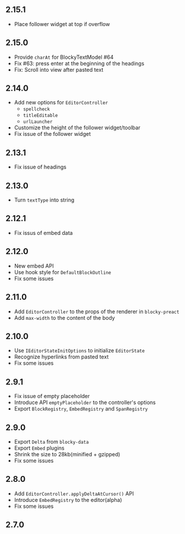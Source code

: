 ## 2.15.1

- Place follower widget at top if overflow

## 2.15.0

- Provide `charAt` for BlockyTextModel #64
- Fix #63: press enter at the beginning of the headings
- Fix: Scroll into view after pasted text

## 2.14.0

- Add new options for `EditorController`
  - `spellcheck`
  - `titleEditable`
  - `urlLauncher`
- Customize the height of the follower widget/toolbar
- Fix issue of the follower widget

## 2.13.1

- Fix issue of headings

## 2.13.0

- Turn `textType` into string

## 2.12.1

- Fix issus of embed data

## 2.12.0

- New embed API
- Use hook style for `DefaultBlockOutline`
- Fix some issues

## 2.11.0

- Add `EditorController` to the props of the renderer in `blocky-preact`
- Add `max-width` to the content of the body

## 2.10.0

- Use `IEditorStateInitOptions` to initialize `EditorState`
- Recognize hyperlinks from pasted text
- Fix some issues

## 2.9.1

- Fix issue of empty placeholder
- Introduce API `emptyPlaceholder` to the controller's options
- Export `BlockRegistry`, `EmbedRegistry` and `SpanRegistry`

## 2.9.0

- Export `Delta` from `blocky-data`
- Export `Embed` plugins
- Shrink the size to 28kb(minified + gzipped)
- Fix some issues

## 2.8.0

- Add `EditorController.applyDeltaAtCursor()` API
- Introduce `EmbedRegistry` to the editor(alpha)
- Fix some issues

## 2.7.0
